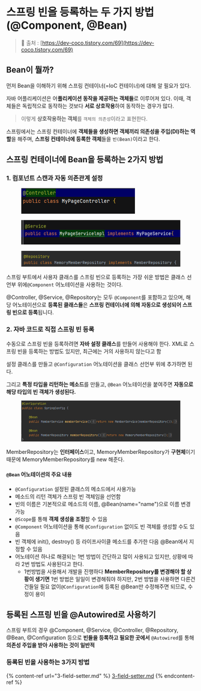 # 스프링 빈을 등록하는 두 가지 방법(@Component, @Bean)

> 🔗 출처 : [https://dev-coco.tistory.com/69](https://dev-coco.tistory.com/69)

## Bean이 뭘까?

먼저 Bean을 이해하기 위해 스프링 컨테이너(=IoC 컨테이너)에 대해 알 필요가 있다.

자바 어플리케이션은 어**플리케이션 동작을 제공하는 객체들**로 이루어져 있다. 이때, 객체들은 독립적으로 동작하는 것보다 **서로 상호작용**하여 동작하는 경우가 많다.

> 이렇게 **상호작용하는 객체**를 `객체의 의존성`이라고 표현한다.

스프링에서는 스프링 컨테이너에 **객체들을 생성하면 객체끼리 의존성을 주입(DI)하는 역할**을 해주며, **스프링 컨테이너에 등록한 객체**들을 `빈(Bean)`이라고 한다.

## 스프링 컨테이너에 Bean을 등록하는 2가지 방법

### 1. 컴포넌트 스캔과 자동 의존관계 설정

<figure><img src="../../.gitbook/assets/image (12) (1).png" alt=""><figcaption></figcaption></figure>

<figure><img src="../../.gitbook/assets/image (13) (1).png" alt=""><figcaption></figcaption></figure>

<figure><img src="../../.gitbook/assets/image (14) (1).png" alt=""><figcaption></figcaption></figure>

스프링 부트에서 사용자 클래스를 스프링 빈으로 등록하는 가장 쉬운 방법은 클래스 선언부 위에`@Component` 어노테이션을 사용하는 것이다.

@Controller, @Service, @Repository는 모두 `@Component`를 포함하고 있으며, 해당 어노테이션으로 **등록된 클래스들**은 **스프링 컨테이너에 의해 자동으로 생성되어 스프링 빈으로 등록**됩니다.

### 2. 자**바 코드로 직접 스프링 빈 등록**

수동으로 스프링 빈을 등록하려면 **자바 설정 클래스**를 만들어 사용해야 한다. XML로 스프링 빈을 등록하는 방법도 있지만, 최근에는 거의 사용하지 않는다고 함

설정 클래스를 만들고 `@Configuration` 어노테이션을 클래스 선언부 위에 추가하면 된다.

그리고 **특정 타입을 리턴하는 메소드**를 만들고, `@Bean` 어노테이션을 붙여주면 **자동으로 해당 타입의 빈 객체가 생성된다.**

<figure><img src="../../.gitbook/assets/image (15) (1).png" alt=""><figcaption></figcaption></figure>

MemberRepository는 **인터페이스**이고, MemoryMemberRepository가 **구현체**이기 때문에  MemoryMemberRepository를 new 해준다.

#### `@Bean` 어노테이션의 주요 내용

* `@Configuration` 설정된 클래스의 메소드에서 사용가능
* 메소드의 리턴 객체가 스프링 빈 객체임을 선언함
* 빈의 이름은 기본적으로 메소드의 이름, @Bean(name="name")으로 이름 변경 가능
* `@Scope`를 통해 **객체 생성을 조정**할 수 있음
* `@Component` 어노테이션을 통해 `@Configuration` 없이도 빈 객체를 생성할 수도 있음
* 빈 객체에 init(), destroy() 등 라이프사이클 메소드를 추가한 다음 @Bean에서 지정할 수 있음
* 어노테이션 하나로 해결되는 1번 방법이 간단하고 많이 사용되고 있지만, 상황에 따라 2번 방법도 사용된다고 한다.
  * 1번방법을 사용해서 개발을 진행하다 **MemberRepository를 변경해야 할 상황이 생기면** 1번 방법은 일일이 변경해줘야 하지만,  2번 방법을 사용하면 다른건 건들일 필요 없이`@Configuration`에 등록된 @Bean만 수정해주면 되므로, 수정이 용이

## 등록된 스프링 빈을 @Autowired로 사용하기

스프링 부트의 경우 @Component, @Service, @Controller, @Repository, @Bean, @Configuration 등으로 **빈들을 등록하고 필요한 곳에서** `@Autowired`를 통해 **의존성 주입을 받아 사용하는 것이 일반적**

### **등록된 빈을 사용하는 3가지 방법**

{% content-ref url="3-field-setter.md" %}
[3-field-setter.md](3-field-setter.md)
{% endcontent-ref %}
